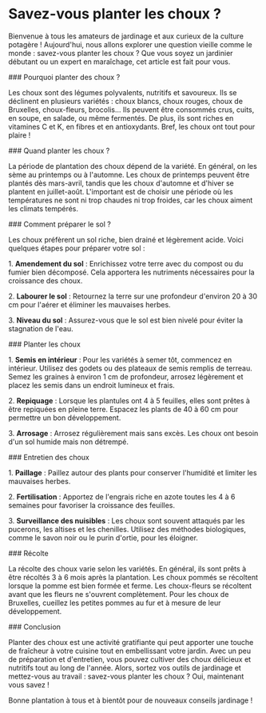 # **Savez-vous planter les choux ?**

Bienvenue à tous les amateurs de jardinage et aux curieux de la culture potagère ! Aujourd'hui, nous allons explorer une question vieille comme le monde : savez-vous planter les choux ? Que vous soyez un jardinier débutant ou un expert en maraîchage, cet article est fait pour vous.

\### Pourquoi planter des choux ?

Les choux sont des légumes polyvalents, nutritifs et savoureux. Ils se déclinent en plusieurs variétés : choux blancs, choux rouges, choux de Bruxelles, choux-fleurs, brocolis... Ils peuvent être consommés crus, cuits, en soupe, en salade, ou même fermentés. De plus, ils sont riches en vitamines C et K, en fibres et en antioxydants. Bref, les choux ont tout pour plaire !

\### Quand planter les choux ?

La période de plantation des choux dépend de la variété. En général, on les sème au printemps ou à l'automne. Les choux de printemps peuvent être plantés dès mars-avril, tandis que les choux d'automne et d'hiver se plantent en juillet-août. L'important est de choisir une période où les températures ne sont ni trop chaudes ni trop froides, car les choux aiment les climats tempérés.

\### Comment préparer le sol ?

Les choux préfèrent un sol riche, bien drainé et légèrement acide. Voici quelques étapes pour préparer votre sol :

1\. **Amendement du sol** : Enrichissez votre terre avec du compost ou du fumier bien décomposé. Cela apportera les nutriments nécessaires pour la croissance des choux.

2\. **Labourer le sol** : Retournez la terre sur une profondeur d'environ 20 à 30 cm pour l'aérer et éliminer les mauvaises herbes.

3\. **Niveau du sol** : Assurez-vous que le sol est bien nivelé pour éviter la stagnation de l'eau.

\### Planter les choux

1\. **Semis en intérieur** : Pour les variétés à semer tôt, commencez en intérieur. Utilisez des godets ou des plateaux de semis remplis de terreau. Semez les graines à environ 1 cm de profondeur, arrosez légèrement et placez les semis dans un endroit lumineux et frais.

2\. **Repiquage** : Lorsque les plantules ont 4 à 5 feuilles, elles sont prêtes à être repiquées en pleine terre. Espacez les plants de 40 à 60 cm pour permettre un bon développement.

3\. **Arrosage** : Arrosez régulièrement mais sans excès. Les choux ont besoin d'un sol humide mais non détrempé.

\### Entretien des choux

1\. **Paillage** : Paillez autour des plants pour conserver l'humidité et limiter les mauvaises herbes.

2\. **Fertilisation** : Apportez de l'engrais riche en azote toutes les 4 à 6 semaines pour favoriser la croissance des feuilles.

3\. **Surveillance des nuisibles** : Les choux sont souvent attaqués par les pucerons, les altises et les chenilles. Utilisez des méthodes biologiques, comme le savon noir ou le purin d'ortie, pour les éloigner.

\### Récolte

La récolte des choux varie selon les variétés. En général, ils sont prêts à être récoltés 3 à 6 mois après la plantation. Les choux pommés se récoltent lorsque la pomme est bien formée et ferme. Les choux-fleurs se récoltent avant que les fleurs ne s'ouvrent complètement. Pour les choux de Bruxelles, cueillez les petites pommes au fur et à mesure de leur développement.

\### Conclusion

Planter des choux est une activité gratifiante qui peut apporter une touche de fraîcheur à votre cuisine tout en embellissant votre jardin. Avec un peu de préparation et d'entretien, vous pouvez cultiver des choux délicieux et nutritifs tout au long de l'année. Alors, sortez vos outils de jardinage et mettez-vous au travail : savez-vous planter les choux ? Oui, maintenant vous savez !

Bonne plantation à tous et à bientôt pour de nouveaux conseils jardinage !
